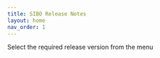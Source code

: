 ```yaml
---
title: SIBO Release Notes
layout: home
nav_order: 1
---
```


Select the required release version from the menu
